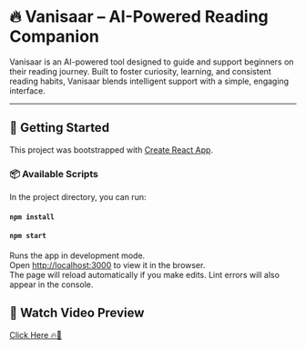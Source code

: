 <h1>🔥 Vanisaar – AI-Powered Reading Companion</h1>
  <p>
    Vanisaar is an AI-powered tool designed to guide and support beginners on their reading journey. 
    Built to foster curiosity, learning, and consistent reading habits, Vanisaar blends intelligent 
    support with a simple, engaging interface.
  </p>

  <hr />

  <h2>🚀 Getting Started</h2>
  <p>This project was bootstrapped with 
    <a href="https://github.com/facebook/create-react-app" target="_blank" rel="noopener noreferrer">Create React App</a>.
  </p>

  <h3>📦 Available Scripts</h3>

  <p>In the project directory, you can run:</p>
  
<h4><code>npm install</code></h4>

  <h4><code>npm start</code></h4>
  <p>
    Runs the app in development mode.<br />
    Open <a href="http://localhost:3000" target="_blank" rel="noopener noreferrer">http://localhost:3000</a> to view it in the browser.<br />
    The page will reload automatically if you make edits. Lint errors will also appear in the console.
  </p>

 <h2>🎥 Watch Video Preview</h2>
  <a href="https://www.linkedin.com/posts/rohitraj2k04_techforstudents-readingmadeeasy-studentlife-activity-7260282608440250368-Fgej?utm_source=share&utm_medium=member_desktop&rcm=ACoAADWMvWwBv8o9k5kbp1ioEOdBQMTqeBnGh5c" target="_blank" rel="noopener noreferrer">
   Click Here 🔥🙌
  </a>
